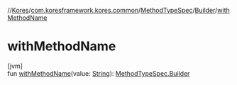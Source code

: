 //[Kores](../../../../index.md)/[com.koresframework.kores.common](../../index.md)/[MethodTypeSpec](../index.md)/[Builder](index.md)/[withMethodName](with-method-name.md)

# withMethodName

[jvm]\
fun [withMethodName](with-method-name.md)(value: [String](https://kotlinlang.org/api/latest/jvm/stdlib/kotlin/-string/index.html)): [MethodTypeSpec.Builder](index.md)
